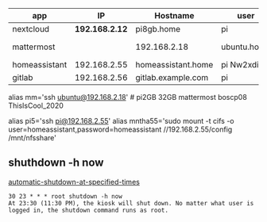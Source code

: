 
|app|IP|Hostname|user|pwd|
|-------|-------|--------------|-----------|------------|
|nextcloud |**192.168.2.12** |	pi8gb.home |  pi | Nw2xdihr|
|mattermost||192.168.2.18 |	ubuntu.home | pi Nw2xdir|       
|homeassistant|192.168.2.55 |	homeassistant.home | pi  Nw2xdihr
|gitlab|192.168.2.56 |	gitlab.example.com |    pi | Nw2xdihr|

 alias mm='ssh ubuntu@192.168.2.18'    # pi2GB  32GB mattermost boscp08 ThisIsCool_2020


alias pi5='ssh pi@192.168.2.55'
alias mntha55='sudo mount -t cifs -o user=homeassistant,password=homeassistant //192.168.2.55/config /mnt/nfsshare'


## shuthdown -h now

[automatic-shutdown-at-specified-times](https://askubuntu.com/questions/567955/automatic-shutdown-at-specified-times)
````
30 23 * * * root shutdown -h now
At 23:30 (11:30 PM), the kiosk will shut down. No matter what user is logged in, the shutdown command runs as root.
````
